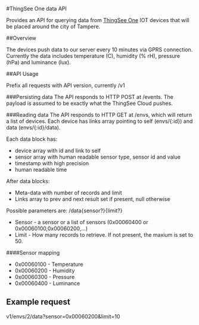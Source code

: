 #ThingSee One data API

Provides an API for querying data from [ThingSee One](http://www.thingsee.com/) IOT devices that will be placed around the city of Tampere.

##Overview

The devices push data to our server every 10 minutes via GPRS connection. Currently the data includes temperature (C), humidity (% rH), pressure (hPa) and luminance (lux).

##API Usage

Prefix all requests with API version, currently /v1

###Persisting data
The API responds to HTTP POST at /events. The payload is assumed to be exactly what the ThingSee Cloud pushes.

###Reading data
The  API responds to HTTP GET at /envs, which will return a list of devices.
Each device has links array pointing to self (envs/{:id}) and data (envs/{:id}/data).

Each data block has:

- device array with id and link to self
- sensor array with human readable sensor type, sensor id and value
- timestamp with high precision
- human readable time

After data blocks:

- Meta-data with number of records and limit
- Links array to prev and next result set if present, null otherwise

Possible parameters are:
/data{sensor?}{limit?}

- Sensor - a sensor or a list of sensors (0x00060400 or 0x00060100,0x00060200,...)
- Limit - How many records to retrieve. If not present, the maxium is set to 50.

####Sensor mapping
- 0x00060100 - Temperature
- 0x00060200 - Humidity
- 0x00060300 - Pressure
- 0x00060400 - Luminance

## Example request

v1/envs/2/data?sensor=0x00060200&limit=10